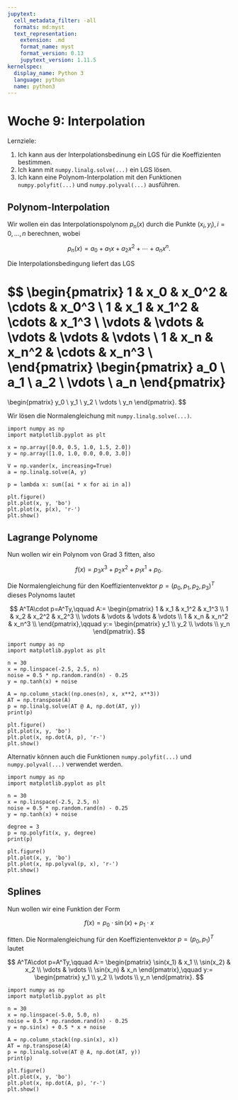 ```yaml
---
jupytext:
  cell_metadata_filter: -all
  formats: md:myst
  text_representation:
    extension: .md
    format_name: myst
    format_version: 0.13
    jupytext_version: 1.11.5
kernelspec:
  display_name: Python 3
  language: python
  name: python3
---
```


# Woche 9: Interpolation

Lernziele:

1. Ich kann aus der Interpolationsbedinung ein LGS für die Koeffizienten bestimmen.
2. Ich kann mit `numpy.linalg.solve(...)` ein LGS lösen.
3. Ich kann eine Polynom-Interpolation mit den Funktionen `numpy.polyfit(...)` und `numpy.polyval(...)` ausführen.

## Polynom-Interpolation

Wir wollen ein das Interpolationspolynom $p_n(x)$ durch die Punkte $(x_i,y_i),i=0,\ldots,n$ berechnen, wobei

$$
p_n(x)=a_0+a_1x+a_2x^2+\cdots+a_nx^n.
$$

Die Interpolationsbedingung liefert das LGS

$$
\begin{pmatrix}
    1 & x_0 & x_0^2 & \cdots & x_0^3 \\
    1 & x_1 & x_1^2 & \cdots & x_1^3 \\
    \vdots & \vdots & \vdots & \vdots & \vdots \\
    1 & x_n & x_n^2 & \cdots & x_n^3 \\
\end{pmatrix}
\begin{pmatrix}
    a_0 \\
    a_1 \\
    a_2 \\
    \vdots \\
    a_n
\end{pmatrix}
=
\begin{pmatrix}
    y_0 \\
    y_1 \\
    y_2 \\
    \vdots \\
    y_n
\end{pmatrix}.
$$

Wir lösen die Normalengleichung mit `numpy.linalg.solve(...)`.

```{code-cell} ipython3
import numpy as np
import matplotlib.pyplot as plt

x = np.array([0.0, 0.5, 1.0, 1.5, 2.0])
y = np.array([1.0, 1.0, 0.0, 0.0, 3.0])

V = np.vander(x, increasing=True)
a = np.linalg.solve(A, y)

p = lambda x: sum([ai * x for ai in a])

plt.figure()
plt.plot(x, y, 'bo')
plt.plot(x, p(x), 'r-')
plt.show()
```

## Lagrange Polynome

Nun wollen wir ein Polynom von Grad 3 fitten, also

$$
f(x)=p_3x^3+p_2x^2+p_1x^1+p_0.
$$

Die Normalengleichung für den Koeffizientenvektor $p=(p_0,p_1,p_2,p_3)^T$ dieses Polynoms lautet

$$
A^TA\cdot p=A^Ty,\qquad
A:=
\begin{pmatrix}
    1 & x_1 & x_1^2 & x_1^3 \\
    1 & x_2 & x_2^2 & x_2^3 \\
    \vdots & \vdots & \vdots & \vdots \\
    1 & x_n & x_n^2 & x_n^3 \\
\end{pmatrix},\qquad
y:=
\begin{pmatrix}
    y_1 \\
    y_2 \\
    \vdots \\
    y_n
\end{pmatrix}.
$$

```{code-cell} ipython3
import numpy as np
import matplotlib.pyplot as plt

n = 30
x = np.linspace(-2.5, 2.5, n)
noise = 0.5 * np.random.rand(n) - 0.25
y = np.tanh(x) + noise

A = np.column_stack((np.ones(n), x, x**2, x**3))
AT = np.transpose(A)
p = np.linalg.solve(AT @ A, np.dot(AT, y))
print(p)

plt.figure()
plt.plot(x, y, 'bo')
plt.plot(x, np.dot(A, p), 'r-')
plt.show()
```

Alternativ können auch die Funktionen `numpy.polyfit(...)` und `numpy.polyval(...)` verwendet werden.

```{code-cell} ipython3
import numpy as np
import matplotlib.pyplot as plt

n = 30
x = np.linspace(-2.5, 2.5, n)
noise = 0.5 * np.random.rand(n) - 0.25
y = np.tanh(x) + noise

degree = 3
p = np.polyfit(x, y, degree)
print(p)

plt.figure()
plt.plot(x, y, 'bo')
plt.plot(x, np.polyval(p, x), 'r-')
plt.show()
```

## Splines

Nun wollen wir eine Funktion der Form

$$
f(x)=p_0\cdot\sin(x)+p_1\cdot x
$$

fitten.
Die Normalengleichung für den Koeffizientenvektor $p=(p_0,p_1)^T$ lautet

$$
A^TA\cdot p=A^Ty,\qquad
A:=
\begin{pmatrix}
    \sin(x_1) & x_1 \\
    \sin(x_2) & x_2 \\
    \vdots & \vdots \\
    \sin(x_n) & x_n
\end{pmatrix},\qquad
y:=
\begin{pmatrix}
    y_1 \\
    y_2 \\
    \vdots \\
    y_n
\end{pmatrix}.
$$

```{code-cell} ipython3
import numpy as np
import matplotlib.pyplot as plt

n = 30
x = np.linspace(-5.0, 5.0, n)
noise = 0.5 * np.random.rand(n) - 0.25
y = np.sin(x) + 0.5 * x + noise

A = np.column_stack((np.sin(x), x))
AT = np.transpose(A)
p = np.linalg.solve(AT @ A, np.dot(AT, y))
print(p)

plt.figure()
plt.plot(x, y, 'bo')
plt.plot(x, np.dot(A, p), 'r-')
plt.show()
```